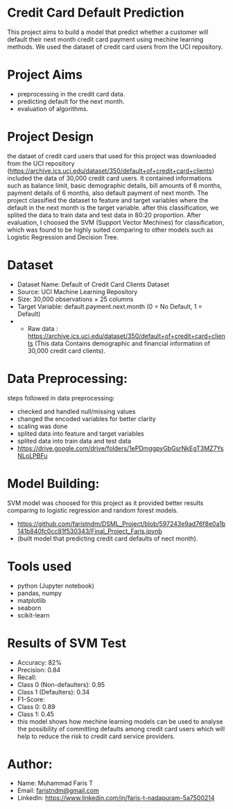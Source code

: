 # Credit Card Default Prediction
This project aims to build a model that predict whether a customer will default their next month credit card payment using mechine learning methods. We used the dataset of credit card users from the UCI repository.

# Project Aims
- preprocessing in the credit card data.
- predicting default for the next month.
- evaluation of algorithms.

# Project Design
the dataet of credit card users that used for this project was downloaded from the UCI repository (https://archive.ics.uci.edu/dataset/350/default+of+credit+card+clients) included the data of 30,000 credit card users. It contained informations such as balance limit, basic demographic details, bill amounts of 6 months, payment details of 6 months, also default payment of next month. The project classified the dataset to feature and target  variables where the default in the next month is the target variable.  after this classification, we splited the data to train data and test data in 80:20 proportion.
After evaluation, I choosed the SVM (Support Vector Mechines) for classification, which was found to be highly suited comparing to other models such as Logistic Regression and Decision Tree.

# Dataset
- Dataset Name: Default of Credit Card Clients Dataset
- Source: UCI Machine Learning Repository
- Size: 30,000 observations × 25 columns
- Target Variable: default.payment.next.month (0 = No Default, 1 = Default)
- - Raw data : https://archive.ics.uci.edu/dataset/350/default+of+credit+card+clients
  (This data Contains demographic and financial information of 30,000 credit card clients).

# Data Preprocessing: 
steps followed in data preprocessing:
- checked and handled null/missing values
- changed the encoded variables for better clarity
- scaling was done
- splited data into feature and target variables 
- splited data into train data and test data
- https://drive.google.com/drive/folders/1ePDmggpyGbGsrNkEgT3MZ7YsNLoLPBFu
  
# Model Building: 
SVM model was choosed for this project as it provided better results comparing to logistic regression and random forest models.
- https://github.com/faristndm/DSML_Project/blob/597243e9ad76f8e0a1b141b840fc0cc81f530343/Final_Project_Faris.ipynb
- (built model that predicting credit card defaults of nect month).

# Tools used
- python (Jupyter notebook)
- pandas, numpy
- matplotlib
- seaborn
- scikit-learn 

# Results of SVM Test
- Accuracy: 82%
- Precision: 0.84
- Recall:
- Class 0 (Non-defaulters): 0.95
- Class 1 (Defaulters): 0.34
- F1-Score:
- Class 0: 0.89
- Class 1: 0.45
-  this model shows how mechine learning models can be used to analyse the possibility of committing defaults among credit card users which will help to reduce the risk to credit card service providers.

# Author:
- Name: Muhammad Faris T
- Email: faristndm@gmail.com
- LinkedIn: https://www.linkedin.com/in/faris-t-nadapuram-5a7500214
